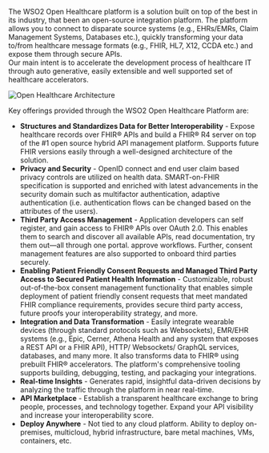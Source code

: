 

The WSO2 Open Healthcare platform is a solution built on top of the best in its industry, that been an open-source integration platform. The platform allows you to connect to disparate source systems (e.g., EHRs/EMRs, Claim Management Systems, Databases etc.), quickly transforming your data to/from healthcare message formats (e.g., FHIR, HL7, X12, CCDA etc.) and expose them through secure APIs.<br> Our main intent is to accelerate the development process of healthcare IT through auto generative, easily extensible and well supported set of healthcare accelerators.

 ![Open Healthcare Architecture](../../assets/img/get-started/healthcare-architecture.png) 


Key offerings provided through the WSO2 Open Healthcare Platform are:

- **Structures and Standardizes Data for Better Interoperability** - Expose healthcare records over FHIR® APIs and build a FHIR® R4 server on top of the #1 open source hybrid API management platform. Supports future FHIR versions easily through a well-designed architecture of the solution.
- **Privacy and Security** - OpenID connect and end user claim based privacy controls are utilized on health data. SMART-on-FHIR specification is supported and enriched with latest advancements in the security domain such as multifactor authentication, adaptive authentication (i.e. authentication flows can be changed based on the attributes of the users).
- **Third Party Access Management** - Application developers can self register, and gain access to FHIR® APIs over OAuth 2.0. This enables them to search and discover all available APIs, read documentation, try them out—all through one portal. approve workflows. Further, consent management features are also supported to onboard third parties securely.
- **Enabling Patient Friendly Consent Requests and Managed Third Party Access to Secured Patient Health Information** - Customizable, robust out-of-the-box consent management functionality that enables simple deployment of patient friendly consent requests that meet mandated FHIR compliance requirements, provides secure third party access, future proofs your interoperability strategy, and more.
- **Integration and Data Transformation** - Easily integrate wearable devices (through standard protocols such as Websockets), EMR/EHR systems (e.g., Epic, Cerner, Athena Health and any system that exposes a REST API or a FHIR API), HTTP/ Websockets/ GraphQL services, databases, and many more. It also transforms data to FHIR® using prebuilt FHIR® accelerators. The platform's comprehensive tooling supports building, debugging, testing, and packaging your integrations.
- **Real-time Insights** - Generates rapid, insightful data-driven decisions by analyzing the traffic through the platform in near real-time.
- **API Marketplace** - Establish a transparent healthcare exchange to bring people, processes, and technology together. Expand your API visibility and increase your interoperability score.
- **Deploy Anywhere** - Not tied to any cloud platform. Ability to deploy on-premises, multicloud, hybrid infrastructure, bare metal machines, VMs, containers, etc.